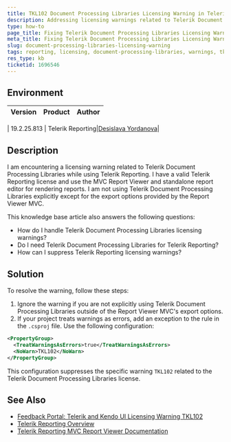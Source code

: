 ```yaml
---
title: TKL102 Document Processing Libraries Licensing Warning in Telerik Reporting  
description: Addressing licensing warnings related to Telerik Document Processing Libraries when using Telerik Reporting.  
type: how-to  
page_title: Fixing Telerik Document Processing Libraries Licensing Warning  
meta_title: Fixing Telerik Document Processing Libraries Licensing Warning  
slug: document-processing-libraries-licensing-warning  
tags: reporting, licensing, document-processing-libraries, warnings, tkl102  
res_type: kb  
ticketid: 1696546
---
```


## Environment  

| Version | Product | Author | 
| ---- | ---- | ---- | 

| 19.2.25.813 | Telerik Reporting|[Desislava Yordanova](https://www.telerik.com/blogs/author/desislava-yordanova)| 

## Description  

I am encountering a licensing warning related to Telerik Document Processing Libraries while using Telerik Reporting. I have a valid Telerik Reporting license and use the MVC Report Viewer and standalone report editor for rendering reports. I am not using Telerik Document Processing Libraries explicitly except for the export options provided by the Report Viewer MVC.  

This knowledge base article also answers the following questions:  
- How do I handle Telerik Document Processing Libraries licensing warnings?  
- Do I need Telerik Document Processing Libraries for Telerik Reporting?  
- How can I suppress Telerik Reporting licensing warnings?  

## Solution  

To resolve the warning, follow these steps:  

1. Ignore the warning if you are not explicitly using Telerik Document Processing Libraries outside of the Report Viewer MVC's export options.  
2. If your project treats warnings as errors, add an exception to the rule in the `.csproj` file. Use the following configuration:  

```xml  
<PropertyGroup>  
  <TreatWarningsAsErrors>true</TreatWarningsAsErrors>  
  <NoWarn>TKL102</NoWarn>  
</PropertyGroup>  
```  

This configuration suppresses the specific warning `TKL102` related to the Telerik Document Processing Libraries license.  

## See Also  

- [Feedback Portal: Telerik and Kendo UI Licensing Warning TKL102](https://feedback.telerik.com/reporting/1696592-telerik-and-kendo-ui-licensing-warning-tkl102-your-current-license-has-expired-and-is-not-valid-for-telerik-document-processing-libraries-version-2025-2-807-20)  
- [Telerik Reporting Overview](https://docs.telerik.com/reporting/)  
- [Telerik Reporting MVC Report Viewer Documentation](https://docs.telerik.com/reporting/html5-report-viewer-mvc)  
